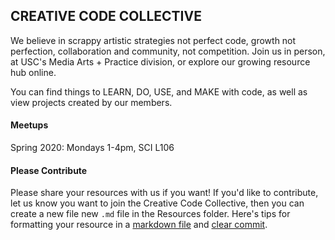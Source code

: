 ## CREATIVE CODE COLLECTIVE 

We believe in scrappy artistic strategies not perfect code, growth not perfection, collaboration and community, not competition. Join us in person, at USC's Media Arts + Practice division, or explore our growing resource hub online. 

You can find things to LEARN, DO, USE, and MAKE with code, as well as view projects created by our members. 


#### Meetups

Spring 2020: Mondays 1-4pm, SCI L106


#### Please Contribute

Please share your resources with us if you want! If you'd like to contribute, let us know you want to join the Creative Code Collective, then you can create a new file new `.md` file in the Resources folder. Here's tips for formatting your resource in a [markdown file] and [clear commit]. 

[markdown file]: https://github.com/adam-p/markdown-here/wiki/Markdown-Cheatsheet
[clear commit]: http://seesparkbox.com/foundry/semantic_commit_messages
